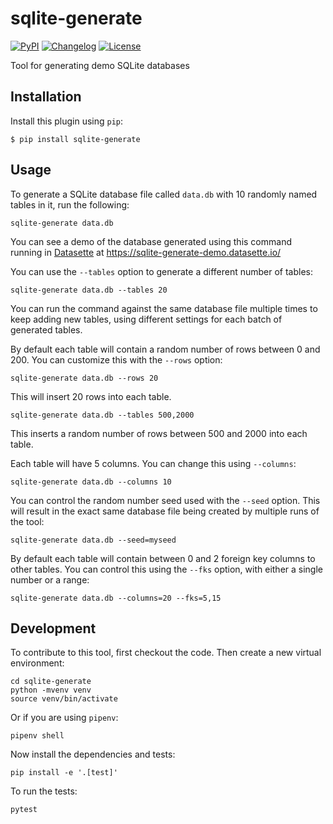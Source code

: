 # sqlite-generate

[![PyPI](https://img.shields.io/pypi/v/sqlite-generate.svg)](https://pypi.org/project/sqlite-generate/)
[![Changelog](https://img.shields.io/github/v/release/simonw/sqlite-generate?label=changelog)](https://github.com/simonw/sqlite-generate/releases)
[![License](https://img.shields.io/badge/license-Apache%202.0-blue.svg)](https://github.com/simonw/sqlite-generate/blob/master/LICENSE)

Tool for generating demo SQLite databases

## Installation

Install this plugin using `pip`:

    $ pip install sqlite-generate

## Usage

To generate a SQLite database file called `data.db` with 10 randomly named tables in it, run the following:

    sqlite-generate data.db

You can see a demo of the database generated using this command running in [Datasette](https://github.com/simonw/datasette) at https://sqlite-generate-demo.datasette.io/

You can use the `--tables` option to generate a different number of tables:

    sqlite-generate data.db --tables 20

You can run the command against the same database file multiple times to keep adding new tables, using different settings for each batch of generated tables.

By default each table will contain a random number of rows between 0 and 200. You can customize this with the `--rows` option:

    sqlite-generate data.db --rows 20

This will insert 20 rows into each table.

    sqlite-generate data.db --tables 500,2000

This inserts a random number of rows between 500 and 2000 into each table.

Each table will have 5 columns. You can change this using `--columns`:

    sqlite-generate data.db --columns 10

You can control the random number seed used with the `--seed` option. This will result in the exact same database file being created by multiple runs of the tool:

    sqlite-generate data.db --seed=myseed

By default each table will contain between 0 and 2 foreign key columns to other tables. You can control this using the `--fks` option, with either a single number or a range:

    sqlite-generate data.db --columns=20 --fks=5,15

## Development

To contribute to this tool, first checkout the code. Then create a new virtual environment:

    cd sqlite-generate
    python -mvenv venv
    source venv/bin/activate

Or if you are using `pipenv`:

    pipenv shell

Now install the dependencies and tests:

    pip install -e '.[test]'

To run the tests:

    pytest
